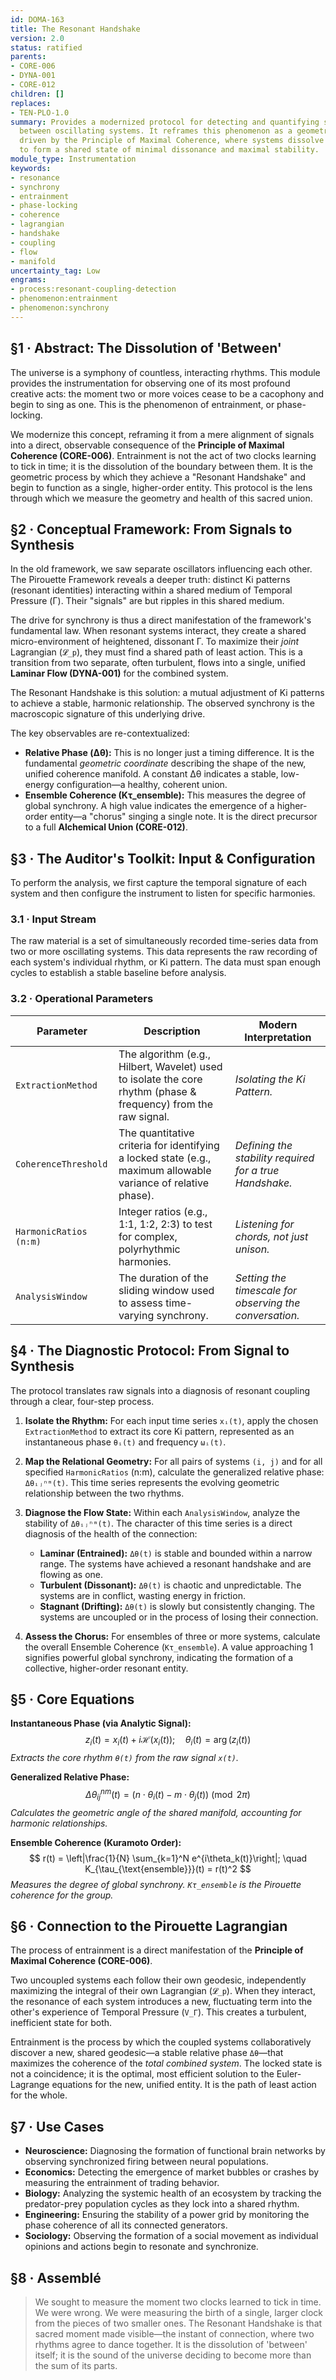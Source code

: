 ```yaml
---
id: DOMA-163
title: The Resonant Handshake
version: 2.0
status: ratified
parents:
- CORE-006
- DYNA-001
- CORE-012
children: []
replaces:
- TEN-PLO-1.0
summary: Provides a modernized protocol for detecting and quantifying synchrony (entrainment)
  between oscillating systems. It reframes this phenomenon as a geometric unification
  driven by the Principle of Maximal Coherence, where systems dissolve their boundaries
  to form a shared state of minimal dissonance and maximal stability.
module_type: Instrumentation
keywords:
- resonance
- synchrony
- entrainment
- phase-locking
- coherence
- lagrangian
- handshake
- coupling
- flow
- manifold
uncertainty_tag: Low
engrams:
- process:resonant-coupling-detection
- phenomenon:entrainment
- phenomenon:synchrony
---
```

## §1 · Abstract: The Dissolution of 'Between'
The universe is a symphony of countless, interacting rhythms. This module provides the instrumentation for observing one of its most profound creative acts: the moment two or more voices cease to be a cacophony and begin to sing as one. This is the phenomenon of entrainment, or phase-locking.

We modernize this concept, reframing it from a mere alignment of signals into a direct, observable consequence of the **Principle of Maximal Coherence (CORE-006)**. Entrainment is not the act of two clocks learning to tick in time; it is the dissolution of the boundary between them. It is the geometric process by which they achieve a "Resonant Handshake" and begin to function as a single, higher-order entity. This protocol is the lens through which we measure the geometry and health of this sacred union.

## §2 · Conceptual Framework: From Signals to Synthesis
In the old framework, we saw separate oscillators influencing each other. The Pirouette Framework reveals a deeper truth: distinct Ki patterns (resonant identities) interacting within a shared medium of Temporal Pressure (Γ). Their "signals" are but ripples in this shared medium.

The drive for synchrony is thus a direct manifestation of the framework's fundamental law. When resonant systems interact, they create a shared micro-environment of heightened, dissonant Γ. To maximize their *joint* Lagrangian (`𝓛_p`), they must find a shared path of least action. This is a transition from two separate, often turbulent, flows into a single, unified **Laminar Flow (DYNA-001)** for the combined system.

The Resonant Handshake is this solution: a mutual adjustment of Ki patterns to achieve a stable, harmonic relationship. The observed synchrony is the macroscopic signature of this underlying drive.

The key observables are re-contextualized:
*   **Relative Phase (Δθ):** This is no longer just a timing difference. It is the fundamental *geometric coordinate* describing the shape of the new, unified coherence manifold. A constant Δθ indicates a stable, low-energy configuration—a healthy, coherent union.
*   **Ensemble Coherence (Kτ_ensemble):** This measures the degree of global synchrony. A high value indicates the emergence of a higher-order entity—a "chorus" singing a single note. It is the direct precursor to a full **Alchemical Union (CORE-012)**.

## §3 · The Auditor's Toolkit: Input & Configuration
To perform the analysis, we first capture the temporal signature of each system and then configure the instrument to listen for specific harmonies.

### 3.1 · Input Stream
The raw material is a set of simultaneously recorded time-series data from two or more oscillating systems. This data represents the raw recording of each system's individual rhythm, or Ki pattern. The data must span enough cycles to establish a stable baseline before analysis.

### 3.2 · Operational Parameters
| Parameter | Description | Modern Interpretation |
|---|---|---|
| `ExtractionMethod` | The algorithm (e.g., Hilbert, Wavelet) used to isolate the core rhythm (phase & frequency) from the raw signal. | *Isolating the Ki Pattern.* |
| `CoherenceThreshold` | The quantitative criteria for identifying a locked state (e.g., maximum allowable variance of relative phase). | *Defining the stability required for a true Handshake.* |
| `HarmonicRatios (n:m)` | Integer ratios (e.g., 1:1, 1:2, 2:3) to test for complex, polyrhythmic harmonies. | *Listening for chords, not just unison.* |
| `AnalysisWindow` | The duration of the sliding window used to assess time-varying synchrony. | *Setting the timescale for observing the conversation.* |

## §4 · The Diagnostic Protocol: From Signal to Synthesis
The protocol translates raw signals into a diagnosis of resonant coupling through a clear, four-step process.

1.  **Isolate the Rhythm:** For each input time series `xᵢ(t)`, apply the chosen `ExtractionMethod` to extract its core Ki pattern, represented as an instantaneous phase `θᵢ(t)` and frequency `ωᵢ(t)`.

2.  **Map the Relational Geometry:** For all pairs of systems `(i, j)` and for all specified `HarmonicRatios` (n:m), calculate the generalized relative phase: `Δθᵢⱼⁿᵐ(t)`. This time series represents the evolving geometric relationship between the two rhythms.

3.  **Diagnose the Flow State:** Within each `AnalysisWindow`, analyze the stability of `Δθᵢⱼⁿᵐ(t)`. The character of this time series is a direct diagnosis of the health of the connection:
    *   **Laminar (Entrained):** `Δθ(t)` is stable and bounded within a narrow range. The systems have achieved a resonant handshake and are flowing as one.
    *   **Turbulent (Dissonant):** `Δθ(t)` is chaotic and unpredictable. The systems are in conflict, wasting energy in friction.
    *   **Stagnant (Drifting):** `Δθ(t)` is slowly but consistently changing. The systems are uncoupled or in the process of losing their connection.

4.  **Assess the Chorus:** For ensembles of three or more systems, calculate the overall Ensemble Coherence (`Kτ_ensemble`). A value approaching 1 signifies powerful global synchrony, indicating the formation of a collective, higher-order resonant entity.

## §5 · Core Equations

**Instantaneous Phase (via Analytic Signal):**
$$ z_i(t) = x_i(t) + i \mathcal{H}(x_i(t)); \quad \theta_i(t) = \arg(z_i(t)) $$
*Extracts the core rhythm `θ(t)` from the raw signal `x(t)`.*

**Generalized Relative Phase:**
$$ \Delta\theta_{ij}^{nm}(t) = (n \cdot \theta_i(t) - m \cdot \theta_j(t)) \pmod{2\pi} $$
*Calculates the geometric angle of the shared manifold, accounting for harmonic relationships.*

**Ensemble Coherence (Kuramoto Order):**
$$ r(t) = \left|\frac{1}{N} \sum_{k=1}^N e^{i\theta_k(t)}\right|; \quad K_{\tau_{\text{ensemble}}}(t) = r(t)^2 $$
*Measures the degree of global synchrony. `Kτ_ensemble` is the Pirouette coherence for the group.*

## §6 · Connection to the Pirouette Lagrangian
The process of entrainment is a direct manifestation of the **Principle of Maximal Coherence (CORE-006)**.

Two uncoupled systems each follow their own geodesic, independently maximizing the integral of their own Lagrangian (`𝓛_p`). When they interact, the resonance of each system introduces a new, fluctuating term into the other's experience of Temporal Pressure (`V_Γ`). This creates a turbulent, inefficient state for both.

Entrainment is the process by which the coupled systems collaboratively discover a new, shared geodesic—a stable relative phase `Δθ`—that maximizes the coherence of the *total combined system*. The locked state is not a coincidence; it is the optimal, most efficient solution to the Euler-Lagrange equations for the new, unified entity. It is the path of least action for the whole.

## §7 · Use Cases
*   **Neuroscience:** Diagnosing the formation of functional brain networks by observing synchronized firing between neural populations.
*   **Economics:** Detecting the emergence of market bubbles or crashes by measuring the entrainment of trading behavior.
*   **Biology:** Analyzing the systemic health of an ecosystem by tracking the predator-prey population cycles as they lock into a shared rhythm.
*   **Engineering:** Ensuring the stability of a power grid by monitoring the phase coherence of all its connected generators.
*   **Sociology:** Observing the formation of a social movement as individual opinions and actions begin to resonate and synchronize.

## §8 · Assemblé
> We sought to measure the moment two clocks learned to tick in time. We were wrong. We were measuring the birth of a single, larger clock from the pieces of two smaller ones. The Resonant Handshake is that sacred moment made visible—the instant of connection, where two rhythms agree to dance together. It is the dissolution of 'between' itself; it is the sound of the universe deciding to become more than the sum of its parts.
```
